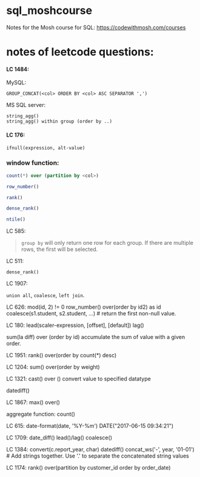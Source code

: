 # sql_moshcourse

Notes for the Mosh course for SQL:
https://codewithmosh.com/courses

# notes of leetcode questions:

#### LC 1484:

MySQL:

```MySQL
GROUP_CONCAT(<col> ORDER BY <col> ASC SEPARATOR ',')
```

MS SQL server:

```MySQL
string_agg() 
string_agg() within group (order by ..)
```

#### LC 176:

```MySQL
ifnull(expression, alt-value)
```


### window function: 

```SQL
count(*) over (partition by <col>)

row_number()

rank()

dense_rank()

ntile()
```

LC 585:

> `group by` will only return one row for each group. If there are multiple rows, the first will be selected.

LC 511:

```MySQL
dense_rank()
```

LC 1907:

`union all`, `coalesce`, `left join`.

LC 626:
mod(id, 2) != 0
row_number() over(order by id2) as id
coalesce(s1.student, s2.student, ...) # return the first non-null value.

LC 180:
lead(scaler-expression, [offset], [default])
lag()

sum(la diff) over (order by id)
accumulate the sum of value with a given order.

LC 1951:
rank() over(order by count(*) desc)

LC 1204:
sum() over(order by weight)

LC 1321:
cast() over ()
convert value to specified datatype

datediff()

LC 1867:
max() over()

aggregate function:
count()

LC 615:
date-format(date, '%Y-%m')
DATE("2017-06-15 09:34:21")

LC 1709:
date_diff()
lead()/lag()
coalesce()



LC 1384:
convert(c.report_year, char)
datediff()
concat_ws('-', year, '01-01') # Add strings together. Use '.' to separate the concatenated string values

LC 1174:
rank() over(partition by customer_id order by order_date) 




